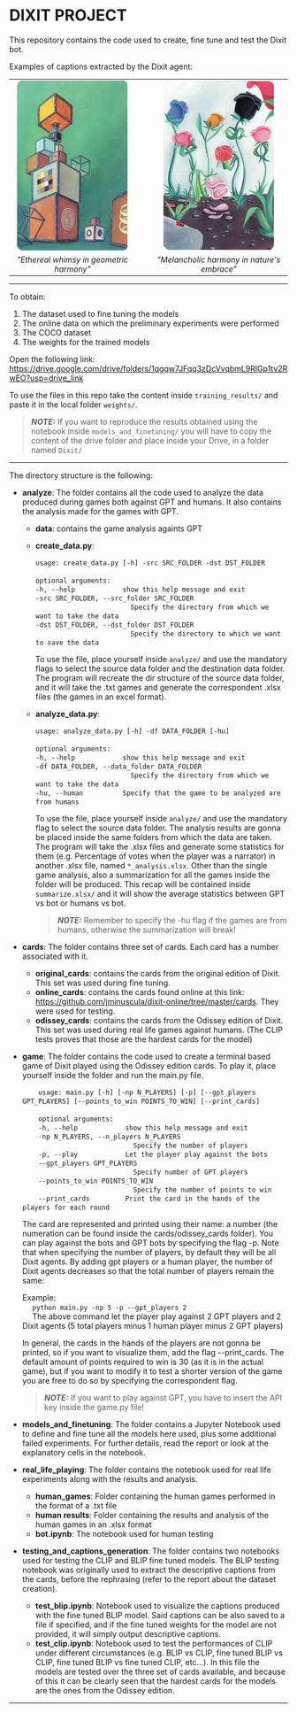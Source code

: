 # DIXIT PROJECT

This repository contains the code used to create, fine tune and test the Dixit bot.


Examples of captions extracted by the Dixit agent:

<div align="center">
<table>
  <tr>
    <td align="center"><img src="cards/odissey_cards/9.jpg" alt="Image 1" width="200" /></td>
    <td>&nbsp;&nbsp;&nbsp;</td>
    <td align="center"><img src="cards/odissey_cards/5.jpg" alt="Image 2" width="200" /></td>
  </tr>
  <tr>
    <td align="center"><em>"Ethereal whimsy in geometric harmony"</em></td>
    <td></td>
    <td align="center"><em>"Melancholic harmony in nature's embrace"</em></td>
  </tr>
</table>
</div>

---

To obtain:  
1. The dataset used to fine tuning the models  
2. The online data on which the preliminary experiments were performed
3. The COCO dataset
4. The weights for the trained models  

Open the following link: https://drive.google.com/drive/folders/1qgqw7JFqq3zDcVvqbmL9RlGp1tv2RwEO?usp=drive_link

To use the files in this repo take the content inside ```training_results/``` and paste it in the local folder ```weights/```. 

> **_NOTE:_** If you want to reproduce the results obtained using the notebook inside ```models_and_finetuning/``` you will have to copy the content of the drive folder and place inside your Drive, in a folder named ```Dixit/```

---

The directory structure is the following:

- **analyze**:  The folder contains all the code used to analyze the data produced during games both against GPT and humans. It also contains the analysis made for the games with GPT.

    - **data**: contains the game analysis againts GPT
    - **create_data.py**: 
        ```console
        usage: create_data.py [-h] -src SRC_FOLDER -dst DST_FOLDER

        optional arguments:
        -h, --help            show this help message and exit
        -src SRC_FOLDER, --src_folder SRC_FOLDER
                                Specify the directory from which we want to take the data
        -dst DST_FOLDER, --dst_folder DST_FOLDER
                                Specify the directory to which we want to save the data
        ```
        To use the file, place yourself inside ```analyze/``` and use the mandatory flags to select the source data folder and the destination data folder.
        The program will recreate the dir structure of the source data folder, and it will take the .txt games and generate the correspondent .xlsx files (the games in an excel format). 
    - **analyze_data.py**:
        ```console
        usage: analyze_data.py [-h] -df DATA_FOLDER [-hu]

        optional arguments:
        -h, --help            show this help message and exit
        -df DATA_FOLDER, --data_folder DATA_FOLDER
                                Specify the directory from which we want to take the data
        -hu, --human          Specify that the game to be analyzed are from humans
        ```
        To use the file, place yourself inside ```analyze/``` and use the mandatory flag to select the source data folder. The analysis results are gonna be placed inside the same folders from which the data are taken.
        The program will take the .xlsx files and generate some statistics for them (e.g. Percentage of votes when the player was a narrator) in another .xlsx file, named ```*_analysis.xlsx```.
        Other than the single game analysis, also a summarization for all the games inside the folder will be produced. This recap will be contained inside ```summarize.xlsx/``` and it will show the average statistics between GPT vs bot or humans vs bot.

        > **_NOTE:_**  Remember to specify the -hu flag if the games are from humans, otherwise the summarization will break!

- **cards**: The folder contains three set of cards. Each card has a number associated with it.

    - **original_cards**: contains the cards from the original edition of Dixit. This set was used during fine tuning.
    - **online_cards**: contains the cards found online at this link: https://github.com/jminuscula/dixit-online/tree/master/cards. They were used for testing.
    - **odissey_cards**: contains the cards from the Odissey edition of Dixit. This set was used during real life games against humans. (The CLIP tests proves that those are the hardest cards for the model)

- **game**: The folder contains the code used to create a terminal based game of Dixit played using the Odissey edition cards. To play it, place yourself inside the folder and run the main.py file.
    ```console
        usage: main.py [-h] [-np N_PLAYERS] [-p] [--gpt_players GPT_PLAYERS] [--points_to_win POINTS_TO_WIN] [--print_cards]

        optional arguments:
        -h, --help            show this help message and exit
        -np N_PLAYERS, --n_players N_PLAYERS
                                Specify the number of players
        -p, --play            Let the player play against the bots
        --gpt_players GPT_PLAYERS
                                Specify number of GPT players
        --points_to_win POINTS_TO_WIN
                                Specify the number of points to win
        --print_cards         Print the card in the hands of the players for each round
    ```
    The card are represented and printed using their name: a number (the numeration can be found inside the cards/odissey_cards folder). You can play against the bots and GPT bots by specifying the flag -p. Note that when specifying the number of players, by default they will be all Dixit agents. By adding gpt players or a human player, the number of Dixit agents decreases so that the total number of players remain the same:

    Example:  
    &emsp; ```python main.py -np 5 -p --gpt_players 2```  
    &emsp; The above command let the player play against 2 GPT players and 2 Dixit agents (5 total players minus 1 human player minus 2 GPT players)

    In general, the cards in the hands of the players are not gonna be printed, so if you want to visualize them, add the flag --print_cards. The default amount of points required to win is 30 (as it is in the actual game), but if you want to modify it to test a shorter version of the game you are free to do so by specifying the correspondent flag.

    > **_NOTE:_**  If you want to play against GPT, you have to insert the API key inside the game.py file!

- **models_and_finetuning**: The folder contains a Jupyter Notebook used to define and fine tune all the models here used, plus some additional failed experiments. For further details, read the report or look at the explanatory cells in the notebook.

- **real_life_playing**: The folder contains the notebook used for real life experiments along with the results and analysis.  
    - **human_games**: Folder containing the human games performed in the format of a .txt file
    - **human results**: Folder containing the results and analysis of the human games in an .xlsx format
    - **bot.ipynb**: The notebook used for human testing

- **testing_and_captions_generation**: The folder contains two notebooks used for testing the CLIP and BLIP fine tuned models. The BLIP testing notebook was originally used to extract the descriptive captions from the cards, before the rephrasing (refer to the report about the dataset creation).
    - **test_blip.ipynb**: Notebook used to visualize the captions produced with the fine tuned BLIP model. Said captions can be also saved to a file if specified, and if the fine tuned weights for the model are not provided, it will simply output descriptive captions.
    - **test_clip.ipynb**: Notebook used to test the performances of CLIP under different circumstances (e.g. BLIP vs CLIP, fine tuned BLIP vs CLIP, fine tuned BLIP vs fine tuned CLIP, etc...). In this file the models are tested over the three set of cards available, and because of this it can be clearly seen that the hardest cards for the models are the ones from the Odissey edition.

---